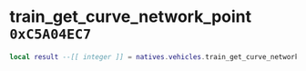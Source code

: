 # train_get_curve_network_point `0xC5A04EC7`

```lua
local result --[[ integer ]] = natives.vehicles.train_get_curve_network_point(_unk0 --[[ integer ]], _unk1 --[[ integer ]], _unk2 --[[ integer ]])
```
